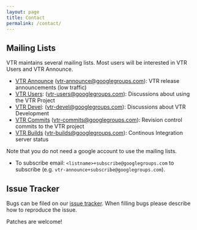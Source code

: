 ```yaml
---
layout: page
title: Contact
permalink: /contact/
---
```


Mailing Lists
-------------

VTR maintains several mailing lists.
Most users will be interested in VTR Users and VTR Announce.

* [VTR Announce](https://groups.google.com/forum/#!forum/vtr-announce) (<vtr-announce@googlegroups.com>): VTR release announcements (low traffic)
* [VTR Users](https://groups.google.com/forum/#!forum/vtr-users): (<vtr-users@googlegroups.com>): Discussions about using the VTR Project
* [VTR Devel](https://groups.google.com/forum/#!forum/vtr-devel): (<vtr-devel@googlegroups.com>): Discussions about VTR Development
* [VTR Commits](https://groups.google.com/forum/#!forum/vtr-commits) (<vtr-commits@googlegroups.com>): Revision control commits to the VTR project
* [VTR Builds](https://groups.google.com/forum/#!forum/vtr-builds) (<vtr-builds@googlegroups.com>): Continous Integration server status

Note that you do not need a google account to use the mailing lists.

* To subscribe email: `<listname>+subscribe@googlegroups.com` to subscribe (e.g. `vtr-announce+subscribe@googlegroups.com`).

Issue Tracker
-------------

Bugs can be filed on our [issue tracker](https://github.com/verilog-to-routing/vtr-verilog-to-routing/issues). When filling bugs please describe how to reproduce the issue.

Patches are welcome!

